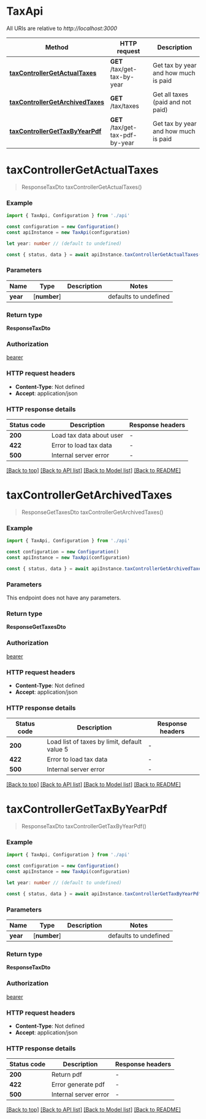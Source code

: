 # TaxApi

All URIs are relative to _http://localhost:3000_

| Method                                                              | HTTP request                     | Description                          |
| ------------------------------------------------------------------- | -------------------------------- | ------------------------------------ |
| [**taxControllerGetActualTaxes**](#taxcontrollergetactualtaxes)     | **GET** /tax/get-tax-by-year     | Get tax by year and how much is paid |
| [**taxControllerGetArchivedTaxes**](#taxcontrollergetarchivedtaxes) | **GET** /tax/taxes               | Get all taxes (paid and not paid)    |
| [**taxControllerGetTaxByYearPdf**](#taxcontrollergettaxbyyearpdf)   | **GET** /tax/get-tax-pdf-by-year | Get tax by year and how much is paid |

# **taxControllerGetActualTaxes**

> ResponseTaxDto taxControllerGetActualTaxes()

### Example

```typescript
import { TaxApi, Configuration } from './api'

const configuration = new Configuration()
const apiInstance = new TaxApi(configuration)

let year: number // (default to undefined)

const { status, data } = await apiInstance.taxControllerGetActualTaxes(year)
```

### Parameters

| Name     | Type         | Description | Notes                 |
| -------- | ------------ | ----------- | --------------------- |
| **year** | [**number**] |             | defaults to undefined |

### Return type

**ResponseTaxDto**

### Authorization

[bearer](../README.md#bearer)

### HTTP request headers

- **Content-Type**: Not defined
- **Accept**: application/json

### HTTP response details

| Status code | Description              | Response headers |
| ----------- | ------------------------ | ---------------- |
| **200**     | Load tax data about user | -                |
| **422**     | Error to load tax data   | -                |
| **500**     | Internal server error    | -                |

[[Back to top]](#) [[Back to API list]](../README.md#documentation-for-api-endpoints) [[Back to Model list]](../README.md#documentation-for-models) [[Back to README]](../README.md)

# **taxControllerGetArchivedTaxes**

> ResponseGetTaxesDto taxControllerGetArchivedTaxes()

### Example

```typescript
import { TaxApi, Configuration } from './api'

const configuration = new Configuration()
const apiInstance = new TaxApi(configuration)

const { status, data } = await apiInstance.taxControllerGetArchivedTaxes()
```

### Parameters

This endpoint does not have any parameters.

### Return type

**ResponseGetTaxesDto**

### Authorization

[bearer](../README.md#bearer)

### HTTP request headers

- **Content-Type**: Not defined
- **Accept**: application/json

### HTTP response details

| Status code | Description                                  | Response headers |
| ----------- | -------------------------------------------- | ---------------- |
| **200**     | Load list of taxes by limit, default value 5 | -                |
| **422**     | Error to load tax data                       | -                |
| **500**     | Internal server error                        | -                |

[[Back to top]](#) [[Back to API list]](../README.md#documentation-for-api-endpoints) [[Back to Model list]](../README.md#documentation-for-models) [[Back to README]](../README.md)

# **taxControllerGetTaxByYearPdf**

> ResponseTaxDto taxControllerGetTaxByYearPdf()

### Example

```typescript
import { TaxApi, Configuration } from './api'

const configuration = new Configuration()
const apiInstance = new TaxApi(configuration)

let year: number // (default to undefined)

const { status, data } = await apiInstance.taxControllerGetTaxByYearPdf(year)
```

### Parameters

| Name     | Type         | Description | Notes                 |
| -------- | ------------ | ----------- | --------------------- |
| **year** | [**number**] |             | defaults to undefined |

### Return type

**ResponseTaxDto**

### Authorization

[bearer](../README.md#bearer)

### HTTP request headers

- **Content-Type**: Not defined
- **Accept**: application/json

### HTTP response details

| Status code | Description           | Response headers |
| ----------- | --------------------- | ---------------- |
| **200**     | Return pdf            | -                |
| **422**     | Error generate pdf    | -                |
| **500**     | Internal server error | -                |

[[Back to top]](#) [[Back to API list]](../README.md#documentation-for-api-endpoints) [[Back to Model list]](../README.md#documentation-for-models) [[Back to README]](../README.md)
